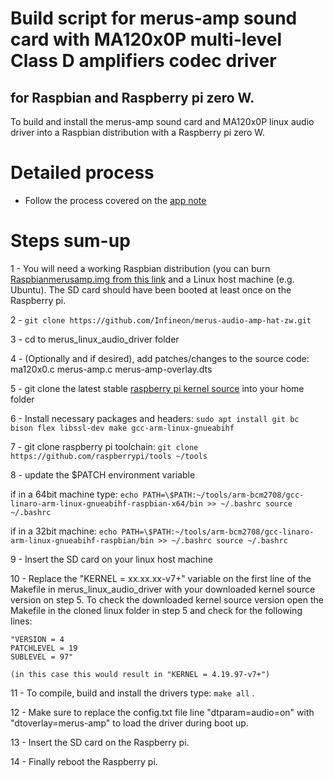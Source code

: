 # Build script for merus-amp sound card with MA120x0P  multi-level Class D amplifiers codec driver

## for Raspbian and Raspberry pi zero W.

To build and install the merus-amp sound card and MA120x0P linux audio driver into a Raspbian distribution with a Raspberry pi zero W.

# Detailed process
- Follow the process covered on the [app note](https://www.infineon.com/dgdl/Infineon-KIT_40W_AMP_HAT_ZW-ApplicationNotes-v01_00-EN.pdf?fileId=5546d4626eab8fbf016eef808ad46be9)

# Steps sum-up
1 - You will need a working Raspbian distribution (you can burn [Raspbianmerusamp.img from this link](https://www.raspberrypi.org/downloads/raspbian/) and a Linux host machine (e.g. Ubuntu). The SD card should have been booted at least once on the Raspberry pi.

2 - `git clone https://github.com/Infineon/merus-audio-amp-hat-zw.git`

3 - cd to merus_linux_audio_driver folder

4 - (Optionally and if desired), add patches/changes to the source code:
  ma120x0.c
  merus-amp.c
  merus-amp-overlay.dts

5 - git clone the latest stable [raspberry pi kernel source](https://github.com/raspberrypi/linux) into your home folder

6 - Install necessary packages and headers: `sudo apt install git bc bison flex libssl-dev make gcc-arm-linux-gnueabihf`

7 - git clone raspberry pi toolchain: `git clone https://github.com/raspberrypi/tools ~/tools`

8 - update the $PATCH environment variable

  if in a 64bit machine type:
  `echo PATH=\$PATH:~/tools/arm-bcm2708/gcc-linaro-arm-linux-gnueabihf-raspbian-x64/bin >> ~/.bashrc
  source ~/.bashrc`

  if in a 32bit machine:
  `echo PATH=\$PATH:~/tools/arm-bcm2708/gcc-linaro-arm-linux-gnueabihf-raspbian/bin >> ~/.bashrc
  source ~/.bashrc`

9 - Insert the SD card on your linux host machine

10 - Replace the "KERNEL = xx.xx.xx-v7+" variable on the first line of the Makefile in merus_linux_audio_driver  with your downloaded kernel source
    version on step 5. To check the downloaded kernel source version open the Makefile in the cloned linux folder in step 5 and check for the following lines:

    "VERSION = 4
    PATCHLEVEL = 19
    SUBLEVEL = 97"

    (in this case this would result in "KERNEL = 4.19.97-v7+")

11 - To compile, build and install the drivers type: `make all` .

12 - Make sure to replace the config.txt file line "dtparam=audio=on" with "dtoverlay=merus-amp" to load the driver during boot up.

13 - Insert the SD card on the Raspberry pi.

14  - Finally reboot the Raspberry pi.
